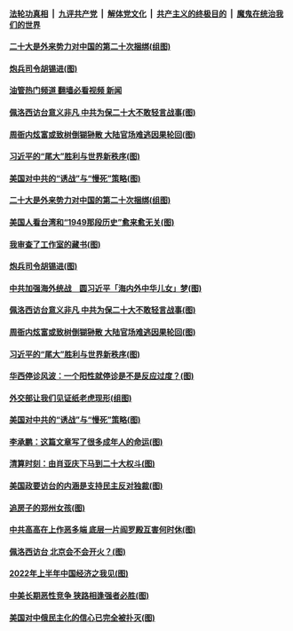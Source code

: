 ####  [法轮功真相](../../../../basic/blob/master/README.md?t=08041631) &nbsp;|&nbsp; [九评共产党](../../../../9ping.md/blob/master/README.md?t=08041631) &nbsp;|&nbsp; [解体党文化](../../../../jtdwh.md/blob/master/README.md?t=08041631)  &nbsp;|&nbsp; [共产主义的终极目的](../../../../gczydzjmd.md/blob/master/README.md?t=08041631) &nbsp;|&nbsp; [魔鬼在统治我们的世界](../../../../mgztzwmdsj.md/blob/master/README.md?t=08041631) 

#### [二十大是外来势力对中国的第二十次捆绑(组图)](../pages/p4/1012626.md?t=08041631) 

#### [炮兵司令胡锡进(图)](../pages/p4/1013462.md?t=08041631) 

#### [油管热门频道 翻墙必看视频 新闻](http://45.76.130.85:81/youtube.html?08041631)

#### [佩洛西访台意义非凡 中共为保二十大不敢轻言战事(图)](../pages/p4/1013457.md?t=08041631) 

#### [周衙内炫富或致树倒猢狲散 大陆官场难逃因果轮回(图)](../pages/p4/1013357.md?t=08041631) 

#### [习近平的“尾大”胜利与世界新秩序(图)](../pages/p4/1013363.md?t=08041631) 

#### [美国对中共的“诱战”与“慢死”策略(图)](../pages/p4/1013295.md?t=08041631) 

#### [二十大是外来势力对中国的第二十次捆绑(组图)](../pages/p4/1012626.md?t=08041631) 

#### [美国人看台湾和“1949那段历史”愈来愈无关(图)](../pages/p4/1013467.md?t=08041631) 

#### [我审查了工作室的藏书(图)](../pages/p4/1013470.md?t=08041631) 

#### [炮兵司令胡锡进(图)](../pages/p4/1013462.md?t=08041631) 

#### [中共加强海外统战　圆习近平「海内外中华儿女」梦(图)](../pages/p4/1013464.md?t=08041631) 

#### [佩洛西访台意义非凡 中共为保二十大不敢轻言战事(图)](../pages/p4/1013457.md?t=08041631) 

#### [周衙内炫富或致树倒猢狲散 大陆官场难逃因果轮回(图)](../pages/p4/1013357.md?t=08041631) 

#### [习近平的“尾大”胜利与世界新秩序(图)](../pages/p4/1013363.md?t=08041631) 

#### [华西停诊风波：一个阳性就停诊是不是反应过度？(图)](../pages/p4/1013378.md?t=08041631) 

#### [外交部让我们见证纸老虎现形(组图)](../pages/p4/1013376.md?t=08041631) 

#### [美国对中共的“诱战”与“慢死”策略(图)](../pages/p4/1013295.md?t=08041631) 

#### [李承鹏：这篇文章写了很多成年人的命运(图)](../pages/p4/1013365.md?t=08041631) 

#### [清算时刻：由肖亚庆下马到二十大权斗(图)](../pages/p4/1013274.md?t=08041631) 

#### [美国政要访台的内涵是支持民主反对独裁(图)](../pages/p4/1013277.md?t=08041631) 

#### [追房子的郑州女孩(图)](../pages/p4/1013238.md?t=08041631) 

#### [中共高高在上作恶多端 底层一片阎罗殿互害何时休(图)](../pages/p4/1013271.md?t=08041631) 

#### [佩洛西访台 北京会不会开火？(图)](../pages/p4/1013275.md?t=08041631) 

#### [2022年上半年中国经济之我见(图)](../pages/p4/1013189.md?t=08041631) 

#### [中美长期恶性竞争 狭路相逢强者必胜(图)](../pages/p4/1013188.md?t=08041631) 

#### [美国对中俄民主化的信心已完全被扑灭(图)](../pages/p4/1013185.md?t=08041631) 

<img src='http://gfw-breaker.win/goodnews/indexes/p4.md' width='0px' height='0px'/>
